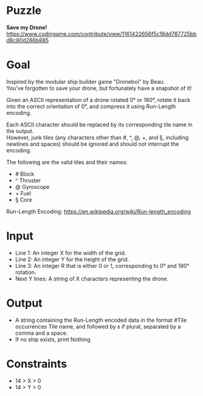 # Puzzle
**Save my Drone!** https://www.codingame.com/contribute/view/1161422656f5c18dd787725bbd8c80d286b885

# Goal
Inspired by the modular ship builder game "Droneboi" by Beau.  
You've forgotten to save your drone, but fortunately have a snapshot of it!  

Given an ASCII representation of a drone rotated 0° or 180°, rotate it back into the correct orientation of 0°, and compress it using Run-Length encoding.  

Each ASCII character should be replaced by its corresponding tile name in the output.  
However, junk tiles (any characters other than #, ^, @, +, and §, including newlines and spaces) should be ignored and should not interrupt the encoding.

The following are the valid tiles and their names:  
- \# Block
- ^ Thruster
- @ Gyroscope
- \+ Fuel
- § Core

Run-Length Encoding: https://en.wikipedia.org/wiki/Run-length_encoding

# Input
* Line 1: An integer X for the width of the grid.
* Line 2: An integer Y for the height of the grid.
* Line 3: An integer R that is either 0 or 1, corresponding to 0° and 180° rotation.
* Next Y lines: A string of X characters representing the drone.

# Output
* A string containing the Run-Length encoded data in the format #Tile occurrences Tile name, and followed by s if plural, separated by a comma and a space.
* If no ship exists, print Nothing
 
# Constraints
* 14 > X > 0
* 14 > Y > 0
